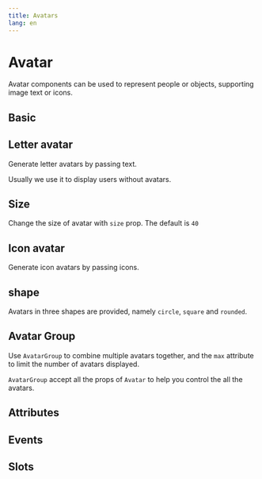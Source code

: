 ```yaml
---
title: Avatars
lang: en
---
```


<script setup lang="ts">
  import props from "../../../example/avatar/description/en-props.ts";
  import events from "../../../example/avatar/description/en-events.ts";
  import slots from "../../../example/avatar/description/en-slots.ts";
</script>

# Avatar

Avatar components can be used to represent people or objects, supporting image text or icons.

## Basic

<demo src="../../../example/avatar/basic.vue" />

## Letter avatar

Generate letter avatars by passing text.

<demo src="../../../example/avatar/letter.vue" />

Usually we use it to display users without avatars.

<demo src="../../../example/avatar/no-avatar.vue" />

## Size

Change the size of avatar with `size` prop. The default is `40`

<demo src="../../../example/avatar/size.vue" />

## Icon avatar

Generate icon avatars by passing icons.

<demo src="../../../example/avatar/icon.vue" />

## shape

Avatars in three shapes are provided, namely `circle`, `square` and `rounded`.

<demo src="../../../example/avatar/variant.vue" />


## Avatar Group

Use `AvatarGroup` to combine multiple avatars together, and the `max` attribute to limit the number of avatars displayed.

`AvatarGroup` accept all the props of `Avatar` to help you control the all the avatars.

<demo src="../../../example/avatar/group.vue" />


## Attributes
<data-table type="props" lang="zh" :data="props" />


## Events
<table-block type="eventsZh" :data="events" />


## Slots
<data-table type="slots" lang="zh" :data="slots" />
